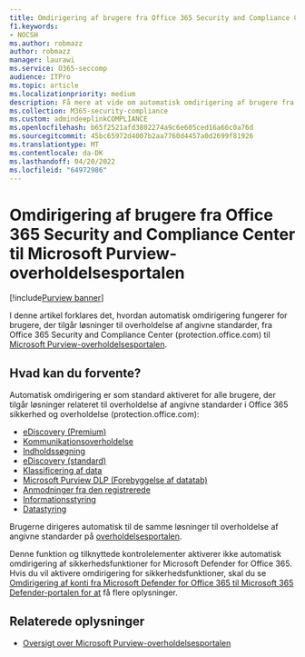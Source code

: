 ```yaml
---
title: Omdirigering af brugere fra Office 365 Security and Compliance Center til Microsoft Purview-overholdelsesportalen
f1.keywords:
- NOCSH
ms.author: robmazz
author: robmazz
manager: laurawi
ms.service: O365-seccomp
audience: ITPro
ms.topic: article
ms.localizationpriority: medium
description: Få mere at vide om automatisk omdirigering af brugere fra brugere af Office 365 Security and Compliance Center til Microsoft Purview-overholdelsesportalen.
ms.collection: M365-security-compliance
ms.custom: admindeeplinkCOMPLIANCE
ms.openlocfilehash: b65f2521afd3802274a9c6e605ced16a66c0a76d
ms.sourcegitcommit: 45bc65972d4007b2aa7760d4457a0d2699f81926
ms.translationtype: MT
ms.contentlocale: da-DK
ms.lasthandoff: 04/20/2022
ms.locfileid: "64972986"
---
```

# <a name="redirection-of-users-from-the-office-365-security-and-compliance-center-to-the-microsoft-purview-compliance-portal"></a>Omdirigering af brugere fra Office 365 Security and Compliance Center til Microsoft Purview-overholdelsesportalen

[!include[Purview banner](../includes/purview-rebrand-banner.md)]

I denne artikel forklares det, hvordan automatisk omdirigering fungerer for brugere, der tilgår løsninger til overholdelse af angivne standarder, fra Office 365 Security and Compliance Center (protection.office.com) til <a href="https://go.microsoft.com/fwlink/p/?linkid=2077149" target="_blank">Microsoft Purview-overholdelsesportalen</a>.

## <a name="what-to-expect"></a>Hvad kan du forvente?

Automatisk omdirigering er som standard aktiveret for alle brugere, der tilgår løsninger relateret til overholdelse af angivne standarder i Office 365 sikkerhed og overholdelse (protection.office.com):

- [eDiscovery (Premium)](overview-ediscovery-20.md)
- [Kommunikationsoverholdelse](communication-compliance.md)
- [Indholdssøgning](search-for-content.md)
- [eDiscovery (standard)](get-started-core-ediscovery.md)
- [Klassificering af data](data-classification-overview.md)
- [Microsoft Purview DLP (Forebyggelse af datatab)](dlp-learn-about-dlp.md)
- [Anmodninger fra den registrerede](/compliance/regulatory/gdpr-manage-gdpr-data-subject-requests-with-the-dsr-case-tool)
- [Informationsstyring](manage-data-governance.md)
- [Datastyring](records-management.md)

Brugerne dirigeres automatisk til de samme løsninger til overholdelse af angivne standarder på <a href="https://go.microsoft.com/fwlink/p/?linkid=2077149" target="_blank">overholdelsesportalen</a>.

Denne funktion og tilknyttede kontrolelementer aktiverer ikke automatisk omdirigering af sikkerhedsfunktioner for Microsoft Defender for Office 365. Hvis du vil aktivere omdirigering for sikkerhedsfunktioner, skal du se [Omdirigering af konti fra Microsoft Defender for Office 365 til Microsoft 365 Defender-portalen for at](/microsoft-365/security/defender/microsoft-365-security-mdo-redirection) få flere oplysninger.

## <a name="related-information"></a>Relaterede oplysninger

- [Oversigt over Microsoft Purview-overholdelsesportalen](/microsoft-365/compliance/microsoft-365-compliance-center)
